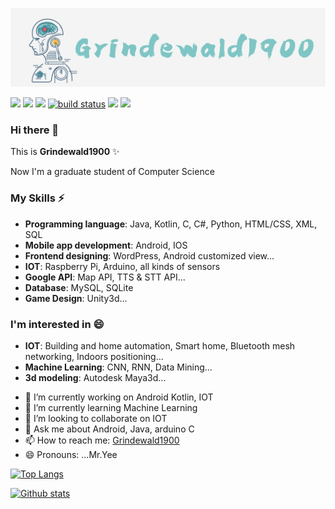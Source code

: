 <p align="center">
  <img src="https://github.com/Grindewald1900/Grindewald1900/blob/master/image/Grindewald.jpg?raw=true">    
</p>  

<p align="left">
    <a href="" alt="Contributors">
        <img src="https://visitor-badge.glitch.me/badge?page_id=Grindewald1900.Grindewald1900" /></a>
    <a href="https://github.com/Grindewald1900/Grindewald1900/graphs/contributors" alt="Contributors">
        <img src="https://img.shields.io/github/contributors/Grindewald1900/Grindewald1900" /></a>
    <a href="https://github.com/Grindewald1900/Grindewald1900/pulse" alt="Activity">
        <img src="https://img.shields.io/github/commit-activity/m/Grindewald1900/Grindewald1900" /></a>
    <a href="https://circleci.com/gh/Grindewald1900/Grindewald1900/tree/master">
        <img src="https://img.shields.io/circleci/project/github/Grindewald1900/Grindewald1900/master" alt="build status"></a>
    <a href="https://github.com/Grindewald1900/Notebook/blob/master/LICENSE.txt">
        <img src="https://img.shields.io/badge/license-MIT-green"
            /></a> 
    <a href="https://www.linkedin.com/in/yee-ren-8b63a21a2/">
        <img src="https://img.shields.io/badge/-LinkedIn-black.svg?style=flat-square&logo=linkedin&colorB=555"
            /></a>
</p>


### Hi there 👋

This is **Grindewald1900** ✨  

Now I'm a graduate student of Computer Science  



### My Skills ⚡  
* **Programming language**: Java, Kotlin, C, C#, Python, HTML/CSS, XML, SQL
* **Mobile app development**:  Android, IOS
* **Frontend designing**: WordPress, Android customized view...
* **IOT**: Raspberry Pi, Arduino, all kinds of sensors  
* **Google API**: Map API, TTS & STT API...
* **Database**: MySQL, SQLite
* **Game Design**: Unity3d...

### I'm interested in 😄
* **IOT**: Building and home automation, Smart home, Bluetooth mesh networking, Indoors positioning...
* **Machine Learning**: CNN, RNN, Data Mining...
* **3d modeling**: Autodesk Maya3d...    



- 🔭 I’m currently working on Android Kotlin, IOT
- 🌱 I’m currently learning Machine Learning
- 👯 I’m looking to collaborate on IOT
- 💬 Ask me about Android, Java, arduino C
- 📫 How to reach me: [Grindewald1900](grindewald1504@gmail.com)
- 😄 Pronouns: ...Mr.Yee  

<!-- add &hide=language to hide certain languages in the chart-->
[![Top Langs](https://github-readme-stats.vercel.app/api/top-langs/?username=Grindewald1900&layout=compact)](https://github.com/Grindewald1900)  

[![Github stats](https://github-readme-stats-umber-mu.vercel.app/api?username=Grindewald1900&count_private=true&show_icons=true&theme=vue)](https://github.com/Grindewald1900)  

[home]:Grindewald1900/Grindewald1900

[my-url]: https://github.com/Grindewald1900/Grindewald1900
[contributors-shield]: https://img.shields.io/github/contributors/othneildrew/Best-README-Template.svg?style=flat-square
[contributors-url]: [my-url]/graphs/contributors
[forks-shield]: https://img.shields.io/github/forks/othneildrew/Best-README-Template.svg?style=flat-square
[forks-url]: https://github.com/Grindewald1900/Notebook/network/members
[stars-shield]: https://img.shields.io/github/stars/othneildrew/Best-README-Template.svg?style=flat-square
[stars-url]: [my-url]/stargazers
[issues-shield]: https://img.shields.io/github/issues/othneildrew/Best-README-Template.svg?style=flat-square
[issues-url]: [my-url]/issues
[license-shield]: https://img.shields.io/badge/license-MIT-green
[license-url]: [my-url]/blob/master/LICENSE.txt
[linkedin-shield]: https://img.shields.io/badge/-LinkedIn-black.svg?style=flat-square&logo=linkedin&colorB=555
[linkedin-url]: https://www.linkedin.com/in/yee-ren-8b63a21a2/
[product-screenshot]: images/screenshot.png
